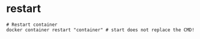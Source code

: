 # restart

```shell
# Restart container
docker container restart "container" # start does not replace the CMD!
```
